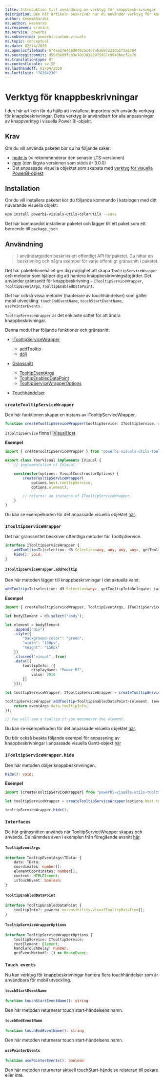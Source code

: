 ```yaml
---
title: Introduktion till användning av verktyg för knappbeskrivningar för visuella Power BI-objekt
description: Den här artikeln beskriver hur du använder verktyg för knappbeskrivningar för att förenkla anpassningen av knappbeskrivningar för visuella Power BI-objekt
author: KesemSharabi
ms.author: kesharab
ms.reviewer: sranins
ms.service: powerbi
ms.subservice: powerbi-custom-visuals
ms.topic: conceptual
ms.date: 02/14/2020
ms.openlocfilehash: 6f4aa276438d84825c4c7aba6872210b5f3a6564
ms.sourcegitcommit: d55d3089fcb3e78930326975957c9940becf2e76
ms.translationtype: HT
ms.contentlocale: sv-SE
ms.lasthandoff: 03/04/2020
ms.locfileid: "78264230"
---
```

# <a name="tooltip-utils"></a>Verktyg för knappbeskrivningar
I den här artikeln får du hjälp att installera, importera och använda verktyg för knappbeskrivningar. Detta verktyg är användbart för alla anpassningar av knappverktyg i visuella Power BI-objekt.

## <a name="requirements"></a>Krav
Om du vill använda paketet bör du ha följande saker:
* [node.js](https://nodejs.org) (vi rekommenderar den senaste LTS-versionen)
* [npm](https://www.npmjs.com/) (den lägsta versionen som stöds är 3.0.0)
* Det anpassade visuella objektet som skapats med [verktyg för visuella PowerBI-objekt](https://www.npmjs.com/package/powerbi-visuals-tools)

## <a name="installation"></a>Installation

Om du vill installera paketet kör du följande kommando i katalogen med ditt nuvarande visuella objekt:

```bash
npm install powerbi-visuals-utils-colorutils --save
```
Det här kommandot installerar paketet och lägger till ett paket som ett beroende till ```package.json```

## <a name="usage"></a>Användning

> I användarguiden beskrivs ett offentligt API för paketet. Du hittar en beskrivning och några exempel för varje offentligt gränssnitt i paketet.

Det här paketetinnehållet ger dig möjlighet att skapa `TooltipServiceWrapper` och metoder som hjälper dig att hantera knappbeskrivningsåtgärder. Det använder gränssnitt för knappbeskrivning – `ITooltipServiceWrapper`, `TooltipEventArgs`, `TooltipEnabledDataPoint`. 

Det har också vissa metoder (hanterare av touchhändelser) som gäller mobil utveckling: `touchEndEventName`, `touchStartEventName`, `usePointerEvents`.

`TooltipServiceWrapper` är det enklaste sättet för att ändra knappbeskrivningar.

Denna modul har följande funktioner och gränssnitt:
* [ITooltipServiceWrapper](#itooltipservicewrapper)
  * [addTooltip](#itooltipservicewrapperaddtooltip)
  * [dölj](#itooltipservicewrapperhide)

* [Gränssnitt](#interfaces)
  * [TooltipEventArgs](#tooltipeventargs)
  * [TooltipEnabledDataPoint](#tooltipenableddatapoint)
  * [TooltipServiceWrapperOptions](#tooltipservicewrapperoptions)
* [Touchhändelser](#touch-events)

### `createTooltipServiceWrapper`
Den här funktionen skapar en instans av ITooltipServiceWrapper.

```typescript
function createTooltipServiceWrapper(tooltipService: ITooltipService, rootElement: Element, handleTouchDelay?: number,  getEventMethod?: () => MouseEvent): ITooltipServiceWrapper;
```

```ITooltipService``` finns i [IVisualHost](https://github.com/microsoft/PowerBI-visuals-tools/blob/master/templates/visuals/.api/v2.6.0/PowerBI-visuals.d.ts#L1335).

**Exempel**

```typescript
import { createTooltipServiceWrapper } from "powerbi-visuals-utils-tooltiputils";

export class YourVisual implements IVisual {
    // implementation of IVisual.

    constructor(options: VisualConstructorOptions) {
        createTooltipServiceWrapper(
            options.host.tooltipService,
            options.element);

        // returns: an instance of ITooltipServiceWrapper.
    }
}
```

Du kan se exempelkoden för det anpassade visuella objektet [här](https://github.com/microsoft/powerbi-visuals-gantt/blob/master/src/gantt.ts#L391).

### `ITooltipServiceWrapper`
Det här gränssnittet beskriver offentliga metoder för TooltipService.

```typescript
interface ITooltipServiceWrapper {
    addTooltip<T>(selection: d3.Selection<any, any, any, any>, getTooltipInfoDelegate: (args: TooltipEventArgs<T>) => powerbi.extensibility.VisualTooltipDataItem[], getDataPointIdentity?: (args: TooltipEventArgs<T>) => powerbi.visuals.ISelectionId, reloadTooltipDataOnMouseMove?: boolean): void;
    hide(): void;
}
```

#### `ITooltipServiceWrapper.addTooltip`

Den här metoden lägger till knappbeskrivningar i det aktuella valet.

```typescript
addTooltip<T>(selection: d3.Selection<any>, getTooltipInfoDelegate: (args: TooltipEventArgs<T>) => VisualTooltipDataItem[], getDataPointIdentity?: (args: TooltipEventArgs<T>) => ISelectionId, reloadTooltipDataOnMouseMove?: boolean): void;
```

**Exempel**

```typescript
import { createTooltipServiceWrapper, TooltipEventArgs, ITooltipServiceWrapper, TooltipEnabledDataPoint } from "powerbi-visuals-utils-tooltiputils";

let bodyElement = d3.select("body");

let element = bodyElement
    .append("div")
    .style({
        "background-color": "green",
        "width": "150px",
        "height": "150px"
    })
    .classed("visual", true)
    .data([{
        tooltipInfo: [{
            displayName: "Power BI",
            value: 2016
        }]
    }]);

let tooltipServiceWrapper: ITooltipServiceWrapper = createTooltipServiceWrapper(tooltipService, bodyElement.get(0)); // tooltipService is from the IVisualHost.

tooltipServiceWrapper.addTooltip<TooltipEnabledDataPoint>(element, (eventArgs: TooltipEventArgs<TooltipEnabledDataPoint>) => {
    return eventArgs.data.tooltipInfo;
});

// You will see a tooltip if you mouseover the element.
```

Du kan se exempelkoden för det anpassade visuella objektet [här](https://github.com/microsoft/powerbi-visuals-gantt/blob/master/src/gantt.ts#L2931).

Du bör också beakta följande exempel för anpassning av knappbeskrivningar i anpassade visuella Gantt-objekt [här](https://github.com/microsoft/powerbi-visuals-gantt/blob/master/src/gantt.ts#L573-L648)

### `ITooltipServiceWrapper.hide`

Den här metoden döljer knappbeskrivningen.

```typescript
hide(): void;
```

**Exempel**

```typescript
import {createTooltipServiceWrapper} from "powerbi-visuals-utils-tooltiputils";

let tooltipServiceWrapper = createTooltipServiceWrapper(options.host.tooltipService, options.element); // options are from the VisualConstructorOptions.

tooltipServiceWrapper.hide();
```
### `Interfaces`
De här gränssnitten används när TooltipServiceWrapper skapas och används. De nämndes även i exemplen från föregående avsnitt [här](#itooltipservicewrapperaddtooltip).

#### `TooltipEventArgs`
```typescript
interface TooltipEventArgs<TData> {
    data: TData;
    coordinates: number[];
    elementCoordinates: number[];
    context: HTMLElement;
    isTouchEvent: boolean;
}
```

#### `TooltipEnabledDataPoint`
```typescript
interface TooltipEnabledDataPoint {
    tooltipInfo?: powerbi.extensibility.VisualTooltipDataItem[];
}
```

#### `TooltipServiceWrapperOptions`
```typescript
interface TooltipServiceWrapperOptions {
    tooltipService: ITooltipService;
    rootElement: Element;
    handleTouchDelay: number;
    getEventMethod?: () => MouseEvent;
```

### `Touch events`

Nu kan verktyg för knappbeskrivningar hantera flera touchhändelser som är användbara för mobil utveckling.

#### `touchStartEventName`
```typescript
function touchStartEventName(): string
```
Den här metoden returnerar touch start-händelsens namn.

#### `touchEndEventName`
```typescript
function touchEndEventName(): string
```
Den här metoden returnerar touch start-händelsens namn.

#### `usePointerEvents`
```typescript
function usePointerEvents(): boolean
```
Den här metoden returnerar aktuell touchStart-händelse relaterad till pekare eller inte.
